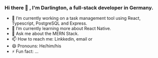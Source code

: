 ### Hi there 👋 , I'm Darlington, a full-stack developer in Germany. 

<!--
**Dalin01/Dalin01** is a ✨ _special_ ✨ repository because its `README.md` (this file) appears on your GitHub profile.

Here are some ideas to get you started:
-->
- 🔭 I’m currently working on a task management tool using React, Typescript, PostgreSQL and Express. 
- 🌱 I’m currently learning more about React Native.
- 💬 Ask me about the MERN Stack.
- 📫 How to reach me: Linkkedin, email or 
- 😄 Pronouns: He/him/his
- ⚡ Fun fact: ...

